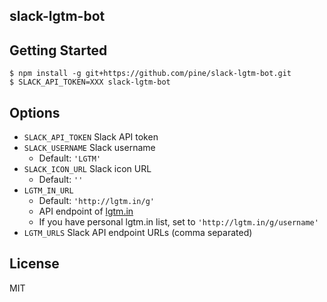 slack-lgtm-bot
--------------

## Getting Started

```
$ npm install -g git+https://github.com/pine/slack-lgtm-bot.git
$ SLACK_API_TOKEN=XXX slack-lgtm-bot
```

## Options

- `SLACK_API_TOKEN` Slack API token
- `SLACK_USERNAME` Slack username
  - Default: `'LGTM'`
- `SLACK_ICON_URL` Slack icon URL
  - Default: `''`
- `LGTM_IN_URL`
  - Default: `'http://lgtm.in/g'`
  - API endpoint of [lgtm.in](http://lgtm.in/)
  - If you have personal lgtm.in list, set to `'http://lgtm.in/g/username'`
- `LGTM_URLS` Slack API endpoint URLs (comma separated)

## License
MIT
